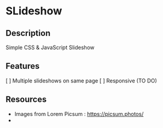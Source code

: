 # SLideshow

## Description

Simple CSS & JavaScript Slideshow

## Features

[ ] Multiple slideshows on same page
[ ] Responsive (TO DO)

## Resources

- Images from Lorem Picsum : https://picsum.photos/
-
